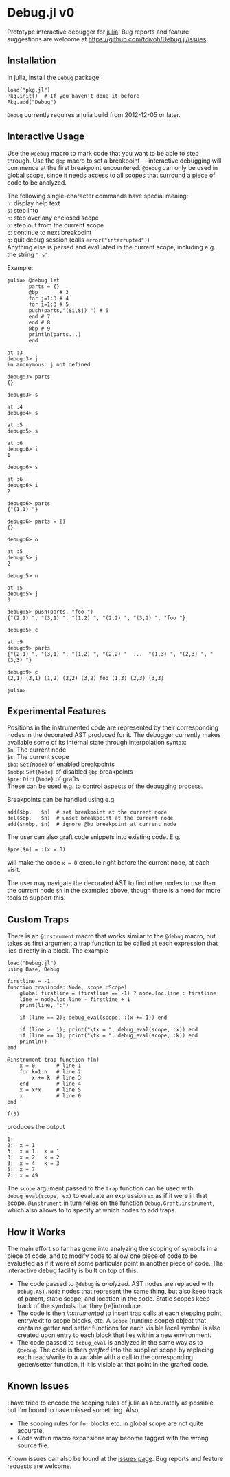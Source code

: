 Debug.jl v0
===========
Prototype interactive debugger for [julia](julialang.org).
Bug reports and feature suggestions are welcome at
https://github.com/toivoh/Debug.jl/issues.

Installation
------------
In julia, install the `Debug` package:

    load("pkg.jl")
    Pkg.init()  # If you haven't done it before
    Pkg.add("Debug")

`Debug` currently requires a julia build from 2012-12-05 or later.

Interactive Usage
-----------------
Use the `@debug` macro to mark code that you want to be able to step through.
Use the `@bp` macro to set a breakpoint -- interactive debugging will commence at the first breakpoint encountered.
`@debug` can only be used in global scope, since it needs access to all
scopes that surround a piece of code to be analyzed.

The following single-character commands have special meaing:   
`h`: display help text   
`s`: step into   
`n`: step over any enclosed scope   
`o`: step out from the current scope   
`c`: continue to next breakpoint   
`q`: quit debug session (calls `error("interrupted")`)   
Anything else is parsed and evaluated in the current scope,
including e.g. the string `" s"`.

Example:

    julia> @debug let
           parts = {}
           @bp       # 3
           for j=1:3 # 4
           for i=1:3 # 5
           push(parts,"($i,$j) ") # 6
           end # 7
           end # 8
           @bp # 9
           println(parts...)
           end

    at :3
    debug:3> j
    in anonymous: j not defined
 
    debug:3> parts
    {}

    debug:3> s

    at :4
    debug:4> s

    at :5
    debug:5> s

    at :6
    debug:6> i
    1

    debug:6> s

    at :6
    debug:6> i
    2

    debug:6> parts
    {"(1,1) "}

    debug:6> parts = {}
    {}

    debug:6> o

    at :5
    debug:5> j
    2

    debug:5> n

    at :5
    debug:5> j
    3

    debug:5> push(parts, "foo ")
    {"(2,1) ", "(3,1) ", "(1,2) ", "(2,2) ", "(3,2) ", "foo "}

    debug:5> c

    at :9
    debug:9> parts
    {"(2,1) ", "(3,1) ", "(1,2) ", "(2,2) "  ...  "(1,3) ", "(2,3) ", "(3,3) "}

    debug:9> c
    (2,1) (3,1) (1,2) (2,2) (3,2) foo (1,3) (2,3) (3,3) 

    julia>

Experimental Features
---------------------
Positions in the instrumented code are represented by their corresponding nodes
in the decorated AST produced for it.
The debugger currently makes available some of its internal state through
interpolation syntax:   
`$n`:    The current node   
`$s`:    The current scope   
`$bp`:   `Set{Node}` of enabled breakpoints   
`$nobp`: `Set{Node}` of disabled `@bp` breakpoints   
`$pre`:  `Dict{Node}` of grafts   
These can be used e.g. to control aspects of the debugging process.   

Breakpoints can be handled using e.g.

    add($bp,   $n)  # set breakpoint at the current node
    del($bp,   $n)  # unset breakpoint at the current node
    add($nobp, $n)  # ignore @bp breakpoint at current node

The user can also graft code snippets into existing code. E.g.

    $pre[$n] = :(x = 0)

will make the code `x = 0` execute right before the current node,
at each visit.

The user may navigate the decorated AST to find other nodes to use than
the current node `$n` in the examples above, though there is a need for more
tools to support this.

Custom Traps
------------
There is an `@instrument` macro that works similar to the `@debug` macro,
but takes as first argument a trap function to be called at each
expression that lies directly in a block. The example

    load("Debug.jl")
    using Base, Debug

    firstline = -1
    function trap(node::Node, scope::Scope) 
        global firstline = (firstline == -1) ? node.loc.line : firstline
        line = node.loc.line - firstline + 1
        print(line, ":")

        if (line == 2); debug_eval(scope, :(x += 1)) end

        if (line >  1); print("\tx = ", debug_eval(scope, :x)) end
        if (line == 3); print("\tk = ", debug_eval(scope, :k)) end
        println()
    end

    @instrument trap function f(n)
        x = 0       # line 1
        for k=1:n   # line 2
            x += k  # line 3
        end         # line 4
        x = x*x     # line 5
        x           # line 6
    end

    f(3)

produces the output

    1:
    2:	x = 1
    3:	x = 1	k = 1
    3:	x = 2	k = 2
    3:	x = 4	k = 3
    5:	x = 7
    7:	x = 49

The `scope` argument passed to the `trap` function can be used with
`debug_eval(scope, ex)` to evaluate an expression `ex` as if it were in 
that scope.
`@instrument` in turn relies on the function `Debug.Graft.instrument`,
which also allows to to specify at which nodes to add traps.

How it Works
------------
The main effort so far has gone into analyzing the scoping of symbols in a 
piece of code, and to modify code to allow one piece of code to be evaluated as
if it were at some particular point in another piece of code.
The interactive debug facility is built on top of this.

* The code passed to `@debug` is _analyzed_.
  AST nodes are replaced with `Debug.AST.Node` nodes that represent the same
  thing, but also keep track of parent, static scope, and location in the code.
  Static scopes keep track of the symbols that they (re)introduce.
* The code is then _instrumented_ to insert trap calls at each stepping point,
  entry/exit to scope blocks, etc.
  A `Scope` (runtime scope) object that contains getter and setter
  functions for each visible local symbol is also created upon entry to
  each block that lies within a new environment.
* The code passed to `debug_eval` is analyzed in the same way as to `@debug`.
  The code is then _grafted_ into the supplied scope by
  replacing each reads/write to a variable
  with a call to the corresponding getter/setter function,
  if it is visible at that point in the grafted code.

Known Issues
------------
I have tried to encode the scoping rules of julia as accurately as possible,
but I'm bound to have missed something. Also,
* The scoping rules for `for` blocks etc. in global scope
  are not quite accurate.
* Code within macro expansions may become tagged with the wrong source file.

Known issues can also be found at the
[issues page](https://github.com/toivoh/Debug.jl/issues).
Bug reports and feature requests are welcome.
